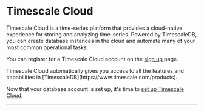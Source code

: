 # Timescale Cloud

Timescale Cloud is a time-series platform that provides
a cloud-native experience for storing and analyzing time-series.
Powered by TimescaleDB, you can create database instances in the cloud
and automate many of your most common operational tasks.

You can register for a Timescale Cloud account on the
[sign up][sign-up] page.

<highlight type="tip">
Timescale Cloud automatically gives you access to all the features
and capabilities in [TimescaleDB](https://www.timescale.com/products).
</highlight>

Now that your database account is set up, it's time to
[set up Timescale Cloud][timescale-cloud-setup].

---

[sign-up]: https://console.cloud.timescale.com/signup
[timescale-features]: https://www.timescale.com/products
[timescale-cloud-setup]: /cloud/:currentVersion:/create-a-service/
[contact]: https://www.timescale.com/contact
[slack]: https://slack.timescale.com/
